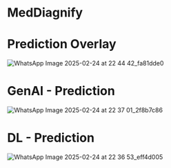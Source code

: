 # MedDiagnify
# Prediction Overlay
![WhatsApp Image 2025-02-24 at 22 44 42_fa81dde0](https://github.com/user-attachments/assets/9a42e513-a81c-4315-9e9d-98a67a1e5316)
# GenAI - Prediction
![WhatsApp Image 2025-02-24 at 22 37 01_2f8b7c86](https://github.com/user-attachments/assets/26638fee-4f19-44e8-8e6f-c90fa265b107)
# DL - Prediction
![WhatsApp Image 2025-02-24 at 22 36 53_eff4d005](https://github.com/user-attachments/assets/d2d082ef-372d-4482-b774-4d9f0e1b43d7)

